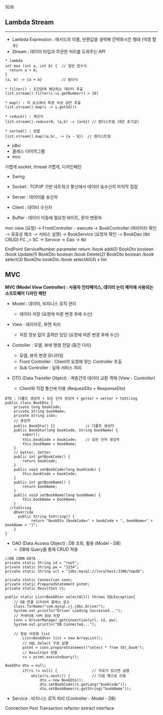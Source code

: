 10/8


## Lambda Stream
----------------
* Lambda Expression : 매서드의 이름, 반환값을 생략해 간략화시킨 형태 (익명 함수)
* Stream : 데이터 타입과 무관한 처리를 도와주는 API

```
* lambda
int max (int a, int b) {  // 일반 함수식
  return a + b;
}
(a, b) -> {a + b}         // 람다식

* filter() : 조건문에 해당하는 데이터 추출
list.stream().filter(i->i.getNumber() > 10)

* map() : 각 요소에서 특정 속성 값만 추출
list.stream().map(i -> i.getId())

* reduce() : 계산식
list.stream().reduce(0, (a,b) -> {a+b}) // 람다스트림 (0은 초기값)

* sorted() : 정렬
list.stream().map((a,b), -> {a - b})  // 람다스트림
```

* jdbc
* 클래스 다이어그램
* mvc

가볍게
socket, thread 가볍게, 디자인패턴
* Swing

* Socket : TCP/IP 기반 네트워크 통신에서 데이터 송수신의 마지막 접점
* Server : 데이터를 송신자
* Client : 데이터 수신자
* Buffer : 데이터 이동에 필요한 바이트, 문자 변환자




mvc
view (요청) -> FrontController - execute -> BookController (파라미터 확인 -> 유효성 체크 -> 서비스 실행) -> BookService (요청자 확인 -> BookDao (tbl CRUD)
FC _> SC -> Service -> Dao -> tbl

EndPoint          ServiceNumber          parameter                    return
/book                    add(0)          BookDto                    boolean
/book                    Update(1)          BookDto                    boolean
/book                    Delete(2)          BookDto                    boolean
/book                    select(3)          BookDto                    bookDto
/book                    selectAll(4)          x                     list<BookDto>   















## MVC
**MVC (Model View Controller) : 사용자 인터페이스, 데이터 논리 제어에 사용되는 소프트웨어 디자인 패턴**
* Model : 데이터, 비지니스 로직 관리
  - 데이터 저장 (요청에 따른 변경 후에 수신)
* View : 레이아웃, 화면 처리
  - 저장 정보 없이 출력만 담당 (요청에 따른 변경 후에 수신)
* Contoller : 모델, 뷰에 명령 전달 (중간 다리)
  - 모델, 뷰의 변경 모니터링
  - Front Controller : Client의 요청에 맞는 Controller 호출
  - Sub Controller : 실제 서비스 처리
 
* DTO (Data Transfer Object) : 계층간의 데이터 교환 객체 (View - Controller)
  - Client와 직접 통신에 이용 (RequestDto + ResponseDto)
```
DTO : 디폴트 생성자 + 모든 인자 생성자 + getter + setter + toString
public class BookDto {
    private long bookCode;
    private String bookName;
    private String isbn;
    // 생성자
    public BookDto() {}              // 디폴트 생성자
    public BookDto(long bookCode, String bookName) {
        super();
        this.bookCode = bookCode;    // 모든 인자 생성자
        this.bookName = bookName;
    }
    // Getter, Setter
    public int getBookCode() {
        return bookCode;
    }
    public void setBookCode(long bookCode) {
        this.bookCode = bookCode;
    }
    public int getBookName() {
        return bookName;
    }
    public void setBookName(long bookName) {
        this.bookName = bookName;
    }
  //toString
	@Override
	  public String toString() {
		    return "BookDto [bookCode=" + bookCode + ", bookName=" + bookName + "]";
	}	
}
```
* DAO (Data Access Object) : DB 조회, 활용  (Model - DB)
  - DB에 Query를 통해 CRUD 적용
```
//DB CONN DATA
private static String id = "root";
private static String pw = "1234";
private static String url = "jdbc:mysql://localhost:3306/tmpdb";
	
private static Connection conn;
private static PreparedStatement pstmt;
private static ResultSet rs;

public static List<BookDto> selectAll() throws SQLException{
    // DB 연결 드라이버 클래스 로드
    Class.forName("com.mysql.cj.jdbc.Driver");	
    System.out.println("Driver Loading Successed...");
    // 커넥터에 서버 정보 저장
    conn = DriverManager.getConnection(url, id, pw);
    System.out.println("DB Connected...");

    // 정보 저장용 list
		List<BookDto> list = new ArrayList();					
		// SQL Select 구문 실행
		pstmt = conn.prepareStatement("select * from tbl_book");
		// ResultSet 반환
		rs = pstmt.executeQuery();

BookDto dto = null;	
		if(rs != null) {				// 자료가 있으면 실행
			while(rs.next()) {			// 다음 행으로 이동
				dto = new BookDto();
				dto.setBookCode(rs.getLong("bookCode"));
				dto.setBookName(rs.getString("bookName"));

```
* Service : 비지니스 로직 처리 (Controller - Model - DB)




Connection Pool
Transaction
refactor extract interface
